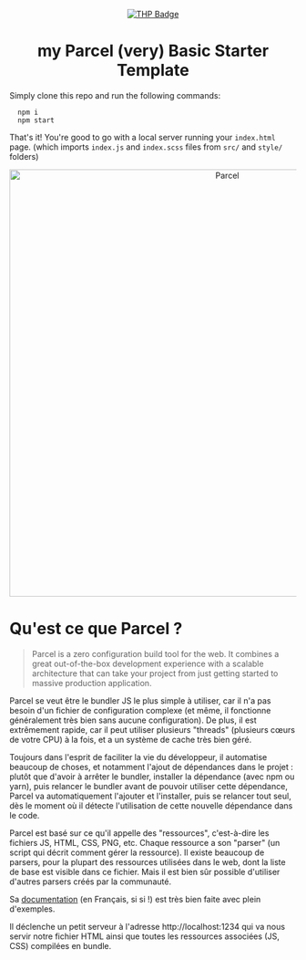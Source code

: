<div align="center">

[![THP Badge](https://github.com/0xKubitus/Usefull-Stuff-for-README/blob/main/assets/mkdwn-badges/the-hacking-project.svg
)](https://www.thehackingproject.org/)


  
# my Parcel (very) Basic Starter Template

</div>





Simply clone this repo and run the following commands:
```
  npm i
  npm start
```
That's it!
You're good to go with a local server running your `index.html` page.
(which imports `index.js` and `index.scss` files from `src/` and `style/` folders)

<p align="center">
  <a href="https://parceljs.org/" target="_blank">
  <img alt="Parcel" src="https://user-images.githubusercontent.com/19409/135924939-03845d0b-e7bb-414b-89b6-e627dfa9f614.png" width="749">
  </a>
</p>

# Qu'est ce que Parcel ?

> Parcel is a zero configuration build tool for the web. It combines a great out-of-the-box development experience with a scalable architecture that can take your project from just getting started to massive production application.

Parcel se veut être le bundler JS le plus simple à utiliser, car il n'a pas besoin d'un fichier de configuration complexe (et même, il fonctionne généralement très bien sans aucune configuration). De plus, il est extrêmement rapide, car il peut utiliser plusieurs "threads" (plusieurs cœurs de votre CPU) à la fois, et a un système de cache très bien géré.

Toujours dans l'esprit de faciliter la vie du développeur, il automatise beaucoup de choses, et notamment l'ajout de dépendances dans le projet : plutôt que d'avoir à arrêter le bundler, installer la dépendance (avec npm ou yarn), puis relancer le bundler avant de pouvoir utiliser cette dépendance, Parcel va automatiquement l'ajouter et l'installer, puis se relancer tout seul, dès le moment où il détecte l'utilisation de cette nouvelle dépendance dans le code.

Parcel est basé sur ce qu'il appelle des "ressources", c'est-à-dire les fichiers JS, HTML, CSS, PNG, etc. Chaque ressource a son "parser" (un script qui décrit comment gérer la ressource). Il existe beaucoup de parsers, pour la plupart des ressources utilisées dans le web, dont la liste de base est visible dans ce fichier. Mais il est bien sûr possible d'utiliser d'autres parsers créés par la communauté.

Sa <a href="https://fr.parceljs.org/getting_started.html">documentation</a> (en Français, si si !) est très bien faite avec plein d'exemples.

Il déclenche un petit serveur à l'adresse http://localhost:1234 qui va nous servir notre fichier HTML ainsi que toutes les ressources associées (JS, CSS) compilées en bundle.
